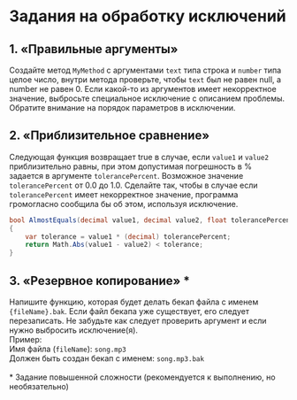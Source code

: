 # Задания на обработку исключений
## 1. «Правильные аргументы»
Создайте метод `MyMethod` с аргументами `text` типа строка и `number` типа целое число, внутри метода проверьте, чтобы `text` был не равен null, а number не равен 0. Если какой-то из аргументов имеет некорректное значение, выбросьте специальное исключение с описанием проблемы. Обратите внимание на порядок параметров в исключении.

## 2. «Приблизительное сравнение»
Следующая функция возвращает true в случае, если `value1` и `value2` приблизительно равны, при этом допустимая погрешность в % задается в аргументе `tolerancePercent`. Возможное значение `tolerancePercent` от 0.0 до 1.0. Сделайте так, чтобы в случае если  `tolerancePercent` имеет некорректное значение, программа громогласно сообщила бы об этом, используя исключение.

```csharp
bool AlmostEquals(decimal value1, decimal value2, float tolerancePercent)
{
    var tolerance = value1 * (decimal) tolerancePercent;
    return Math.Abs(value1 - value2) < tolerance;
}
```

## 3. «Резервное копирование» *
Напишите функцию, которая будет делать бекап файла с именем `{fileName}.bak`. Если файл бекапа уже существует, его следует перезаписать. Не забудьте как следует проверить аргумент и если нужно выбросить исключение(я). \
Пример: \
Имя файла (`fileName`): `song.mp3` \
Должен быть создан бекап с именем: `song.mp3.bak` \
\
\* Задание повышенной сложности (рекомендуется к выполнению, но необязательно)
